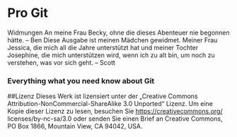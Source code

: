 # Pro Git

Widmungen
An meine Frau Becky, ohne die dieses Abenteuer nie begonnen hätte. – Ben
Diese Ausgabe ist meinen Mädchen gewidmet. Meiner Frau Jessica, die mich all die Jahre unterstützt
hat und meiner Tochter Josephine, die mich unterstützen wird, wenn ich zu alt bin, um noch zu
verstehen, was vor sich geht. – Scott


### Everything what you need know about Git

##Lizenz
Dieses Werk ist lizensiert unter der „Creative Commons Attribution-NonCommercial-ShareAlike 3.0
Unported“ Lizenz. Um eine Kopie dieser Lizenz zu lesen, besuchen Sie https://creativecommons.org/
licenses/by-nc-sa/3.0 oder senden Sie einen Brief an Creative Commons, PO Box 1866, Mountain
View, CA 94042, USA.

